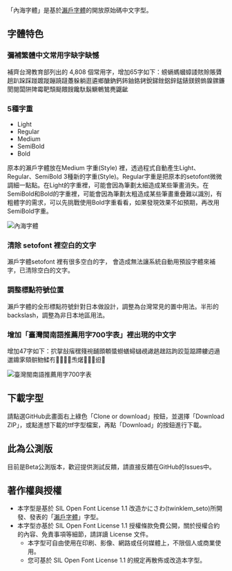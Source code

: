 「內海字體」是基於[瀨戶字體](http://setofont.osdn.jp/)的開放原始碼中文字型。

## 字體特色

### 彌補繁體中文常用字缺字缺憾

補齊台灣教育部列出的 4,808 個常用字，增加65字如下：螃螎螞蟈蟑諉賅賒賬贗趟趴跺踩踫踱蹝蹦蹺躂躉躲躺逛遴鄉醣鈉鈣鈽鈾鉻銬銳銻銼鋁鋅錳錶鎂鎊鎢鎳鏍鐮閡閱闆阱陴霉靶頹颳餵餿饞馱鬍鱖鵪鷥麂鼴齜

### 5種字重

* Light
* Regular
* Medium
* SemiBold
* Bold

原本的瀨戶字體放在Medium 字重(Style) 裡，透過程式自動產生Light、Regular、SemiBold 3種新的字重(Style)。Regular字重是把原本的setofont微微調細一點點。在Light的字重裡，可能會因為筆劃太細造成某些筆畫消失。在SemiBold和Bold的字重裡，可能會因為筆劃太粗造成某些筆畫重疊難以識別，有粗體字的需求，可以先挑戰使用Bold字重看看，如果發現效果不如預期，再改用SemiBold字重。

![內海字體](https://github.com/max32002/naikaifont/raw/master/preview/preview.png)

### 清除 setofont 裡空白的文字

瀨戶字體setofont 裡有很多空白的字， 會造成無法讓系統自動用預設字體來補字，已清除空白的文字。

### 調整標點符號位置

瀨戶字體的全形標點符號針對日本做設計，調整為台灣常見的置中用法。半形的 backslash，調整為非日本地區用法。

### 增加「臺灣閩南語推薦用字700字表」裡出現的中文字

增加47字如下：㧒㧳㪗㾪䆀䉔䘼䩉䫀䫌螿蟧蟮蟳蠩覕譀趒趖跍跔跤踅踮蹛軁迌遢邋鐤雺頦骿魩鰇𠕇𠢕𠲿𢓜𣍐𤆬𤏸𤺪𥰔𥴊𨑨𡳞

![臺灣閩南語推薦用字700字表](https://github.com/max32002/naikaifont/raw/master/preview/preview_taiwaness.png)

## 下載字型

請點選GitHub此畫面右上綠色「Clone or download」按鈕，並選擇「Download ZIP」，或點進想下載的ttf字型檔案，再點「Download」的按鈕進行下載。

## 此為公測版

目前是Beta公測版本，歡迎提供測試反饋，請直接反饋在GitHub的Issues中。

## 著作權與授權

* 本字型是基於 SIL Open Font License 1.1 改造かにさわ(twinklem_seto)所開發、發表的「[瀨戶字體](http://setofont.osdn.jp/)」字型。
* 本字型亦基於 SIL Open Font License 1.1 授權條款免費公開，關於授權合約的內容、免責事項等細節，請詳讀 License 文件。
    * 本字型可自由使用在印刷、影像、網路或任何媒體上，不限個人或商業使用。
    * 您可基於 SIL Open Font License 1.1 的規定再散佈或改造本字型。
